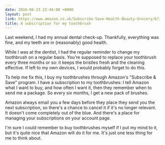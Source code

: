 ```yaml
---
date: 2016-06-23 22:44:00 +0000
layout: post
link: https://www.amazon.co.uk/Subscribe-Save-Health-Beauty-Grocery/b?ie=UTF8&node=423139031
title: A subscription for my toothbrush
---
```


Last weekend, I had my annual dental check-up.
Thankfully, everything was fine, and my teeth are in (reasonably) good health.

While I was at the dentist, I had the regular reminder to change my toothbrush on a regular basis.
You're supposed to replace your toothbrush every three months or so: it keeps the bristles fresh and the cleaning effective.
If left to my own devices, I would probably forget to do this.

To help me fix this, I buy my toothbrushes through Amazon's "Subscribe & Save" program.
I have a subscription to my toothbrushes: I tell Amazon what I want to buy, and how often I want it, then they remember when to send me a package.
So every six months, I get a new pack of brushes.

Amazon always email you a few days before they place they send you the next subscription, so there's a chance to cancel it if it's no longer relevant.
It doesn't come completely out of the blue.
And there's a place for managing your subscriptions on your account page.

I'm sure I could remember to buy toothbrushes myself if I put my mind to it, but it's quite nice that Amazon will do it for me.
It's just one less thing for me to think about.

